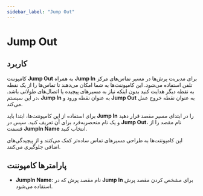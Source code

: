 ```yaml
---
sidebar_label: "Jump Out"
---
```



# Jump Out

## کاربرد

کامپوننت **Jump Out** به همراه **Jump In** برای مدیریت پرش‌ها در مسیر تماس‌های مرکز تلفن استفاده می‌شود. این کامپوننت‌ها به شما امکان می‌دهند تا تماس‌ها را از یک نقطه به نقطه دیگر هدایت کنید بدون اینکه نیاز به مسیرهای پیچیده یا اتصال‌های طولانی باشد. در این سیستم، **Jump In** به عنوان نقطه ورود و **Jump Out** به عنوان نقطه خروج عمل می‌کند.

برای استفاده از این کامپوننت‌ها، ابتدا باید **Jump In** را در ابتدای مسیر مقصد قرار دهید و یک نام منحصربه‌فرد برای آن تعریف کنید. سپس در **Jump Out**، نام مقصد را از قسمت **JumpIn Name** انتخاب کنید.

این کامپوننت‌ها به طراحی مسیرهای تماس ساده‌تر کمک می‌کنند و از پیچیدگی‌های اضافی جلوگیری می‌کنند.

## پارامترها کامپوننت

- **JumpIn Name**: نام مقصد پرش که در **Jump In** برای مشخص کردن مقصد پرش استفاده می‌شود.